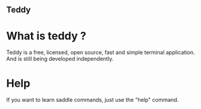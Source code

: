 ## Teddy

# What is teddy ?
Teddy is a free, licensed, open source, fast and simple terminal application.
And is still being developed independently.

# Help
If you want to learn saddle commands, just use the "help" command.